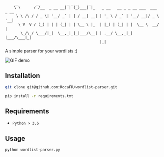         __        __            _ _ _     _                                    
        \ \      / /__  _ __ __| | (_)___| |_   _ __   __ _ _ __ ___  ___ _ __ 
         \ \ /\ / / _ \| '__/ _` | | / __| __| | '_ \ / _` | '__/ __|/ _ \ '__|
          \ V  V / (_) | | | (_| | | \__ \ |_  | |_) | (_| | |  \__ \  __/ |   
           \_/\_/ \___/|_|  \__,_|_|_|___/\__| | .__/ \__,_|_|  |___/\___|_|   
                                               |_|                             

A simple parser for your wordlists :)

![GIF demo](https://i.postimg.cc/SRKc2t6k/wordlist-parser.gif)

## Installation

```bash
git clone git@github.com:RocaFR/wordlist-parser.git
```

```bash
pip install -r requirements.txt
```
## Requirements
- `Python > 3.6`

## Usage
```bash
python wordlist-parser.py
```
